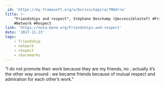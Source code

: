 ```yaml
---
_id: 'https://my.framasoft.org/u/borisschapira/?MAdrrw'
title: >-
    "Friendships and respect", Stéphane Deschamp (@accessiblestef) #Friendship
    #Network #Respect
link: 'https://nota-bene.org/Friendships-and-respect'
date: '2017-11-23'
tags:
    - friendship
    - network
    - respect
    - sharemarks
---
```


<div class="markdown"><p>&quot;I do not promote their work because they are my friends, no ; actually it’s the other way around : we became friends because of mutual respect and admiration for each other’s work.&quot;
</p></div>
